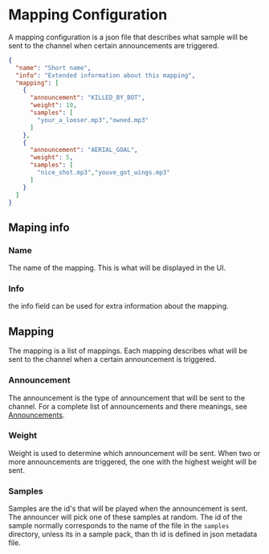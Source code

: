 # Mapping Configuration

A mapping configuration is a json file that describes what sample 
will be sent to the channel when certain announcements are triggered.

```json
{
  "name": "Short name",
  "info": "Extended information about this mapping",
  "mapping": [
    {
      "announcement": "KILLED_BY_BOT",
      "weight": 10,
      "samples": [
        "your_a_looser.mp3","owned.mp3"
      ]
    },
    {
      "announcement": "AERIAL_GOAL",
      "weight": 5,
      "samples": [
        "nice_shot.mp3","youve_got_wings.mp3"
      ]
    }
  ]
}

```
## Maping info

### Name

The name of the mapping. This is what will be displayed in the UI.

### Info

the info field can be used for extra information about the mapping.

## Mapping

The mapping is a list of mappings. Each mapping describes what will be
sent to the channel when a certain announcement is triggered.

### Announcement

The announcement is the type of announcement that will be sent to the
channel. For a complete list of announcements and there meanings, see
[Announcements](../src/main/kotlin/model/Announcement.kt).

### Weight

Weight is used to determine which announcement will be sent. When two or
more announcements are triggered, the one with the highest weight will be
sent.

### Samples

Samples are the id's that will be played when the announcement is sent. 
The announcer will pick one of these samples at random. The id of the 
sample normally corresponds to the name of the file in the `samples` 
directory, unless its in a sample pack, than th id is defined in json 
metadata file.